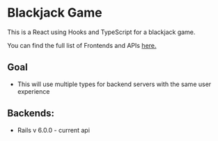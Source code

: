 # Blackjack Game
This is a React using Hooks and TypeScript for a blackjack game. 

You can find the full list of Frontends and APIs [here.](https://github.com/wley3337/blackjack-game) 
## Goal

* This will use multiple types for backend servers with the same user experience


## Backends:

* Rails v 6.0.0 - current api

